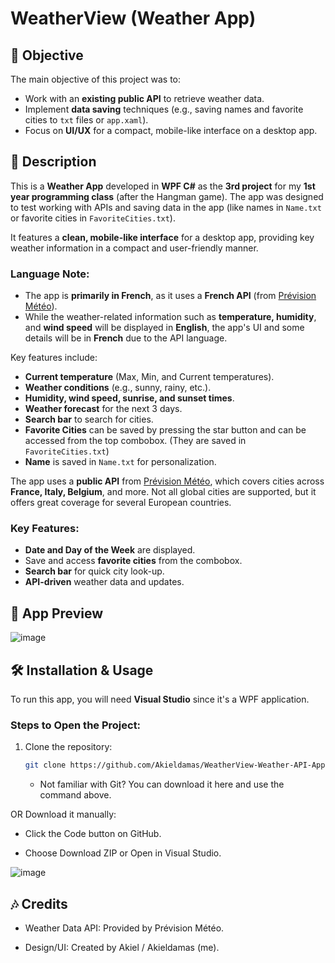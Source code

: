 # WeatherView (Weather App)  

## 🎯 Objective  
The main objective of this project was to:
- Work with an **existing public API** to retrieve weather data.
- Implement **data saving** techniques (e.g., saving names and favorite cities to `txt` files or `app.xaml`).
- Focus on **UI/UX** for a compact, mobile-like interface on a desktop app.  

## 📝 Description  
This is a **Weather App** developed in **WPF C#** as the **3rd project** for my **1st year programming class** (after the Hangman game). The app was designed to test working with APIs and saving data in the app (like names in `Name.txt` or favorite cities in `FavoriteCities.txt`).  

It features a **clean, mobile-like interface** for a desktop app, providing key weather information in a compact and user-friendly manner.  

### **Language Note:**  
- The app is **primarily in French**, as it uses a **French API** (from [Prévision Météo](https://www.prevision-meteo.ch/)).  
- While the weather-related information such as **temperature, humidity**, and **wind speed** will be displayed in **English**, the app's UI and some details will be in **French** due to the API language.  

Key features include:  
- **Current temperature** (Max, Min, and Current temperatures).  
- **Weather conditions** (e.g., sunny, rainy, etc.).  
- **Humidity, wind speed, sunrise, and sunset times**.  
- **Weather forecast** for the next 3 days.  
- **Search bar** to search for cities.  
- **Favorite Cities** can be saved by pressing the star button and can be accessed from the top combobox. (They are saved in `FavoriteCities.txt`)
- **Name** is saved in `Name.txt` for personalization.  

The app uses a **public API** from [Prévision Météo](https://www.prevision-meteo.ch/), which covers cities across **France, Italy, Belgium**, and more. Not all global cities are supported, but it offers great coverage for several European countries.  

### Key Features:  
- **Date and Day of the Week** are displayed.  
- Save and access **favorite cities** from the combobox.  
- **Search bar** for quick city look-up.  
- **API-driven** weather data and updates.  

## 📸 App Preview  
![image](https://github.com/user-attachments/assets/e74b4e5a-a9f2-42f0-aafe-2568b0d9dc90)  

## 🛠️ Installation & Usage  
To run this app, you will need **Visual Studio** since it's a WPF application.  

### Steps to Open the Project:  
1. Clone the repository:  
   ```sh
   git clone https://github.com/Akieldamas/WeatherView-Weather-API-App.git
   ```
   * Not familiar with Git? You can download it here and use the command above.

OR Download it manually:

   * Click the Code button on GitHub.

   * Choose Download ZIP or Open in Visual Studio.

![image](https://github.com/user-attachments/assets/899720e8-14af-42df-830c-3bde1633032d)

## 🎶 Credits
* Weather Data API: Provided by Prévision Météo.

* Design/UI: Created by Akiel / Akieldamas (me).
